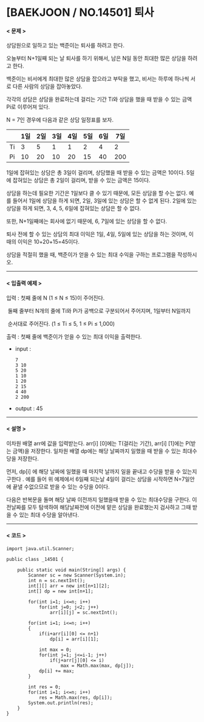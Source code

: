 # [BAEKJOON / NO.14501] 퇴사

#### < 문제 >

상담원으로 일하고 있는 백준이는 퇴사를 하려고 한다.

오늘부터 N+1일째 되는 날 퇴사를 하기 위해서, 남은 N일 동안 최대한 많은 상담을 하려고 한다.

백준이는 비서에게 최대한 많은 상담을 잡으라고 부탁을 했고, 비서는 하루에 하나씩 서로 다른 사람의 상담을 잡아놓았다.

각각의 상담은 상담을 완료하는데 걸리는 기간 Ti와 상담을 했을 때 받을 수 있는 금액 Pi로 이루어져 있다.

N = 7인 경우에 다음과 같은 상담 일정표를 보자.

|      | 1일  | 2일  | 3일  | 4일  | 5일  | 6일  | 7일  |
| ---- | ---- | ---- | ---- | ---- | ---- | ---- | ---- |
| Ti   | 3    | 5    | 1    | 1    | 2    | 4    | 2    |
| Pi   | 10   | 20   | 10   | 20   | 15   | 40   | 200  |

1일에 잡혀있는 상담은 총 3일이 걸리며, 상담했을 때 받을 수 있는 금액은 10이다. 5일에 잡혀있는 상담은 총 2일이 걸리며, 받을 수 있는 금액은 15이다.

상담을 하는데 필요한 기간은 1일보다 클 수 있기 때문에, 모든 상담을 할 수는 없다. 예를 들어서 1일에 상담을 하게 되면, 2일, 3일에 있는 상담은 할 수 없게 된다. 2일에 있는 상담을 하게 되면, 3, 4, 5, 6일에 잡혀있는 상담은 할 수 없다.

또한, N+1일째에는 회사에 없기 때문에, 6, 7일에 있는 상담을 할 수 없다.

퇴사 전에 할 수 있는 상담의 최대 이익은 1일, 4일, 5일에 있는 상담을 하는 것이며, 이때의 이익은 10+20+15=45이다.

상담을 적절히 했을 때, 백준이가 얻을 수 있는 최대 수익을 구하는 프로그램을 작성하시오.

----

#### < 입출력 예제 >

입력 : 첫째 줄에 N (1 ≤ N ≤ 15)이 주어진다.

​			둘째 줄부터 N개의 줄에 Ti와 Pi가 공백으로 구분되어서 주어지며, 1일부터 N일까지

​			순서대로 주어진다. (1 ≤ Ti ≤ 5, 1 ≤ Pi ≤ 1,000)

출력 : 첫째 줄에 백준이가 얻을 수 있는 최대 이익을 출력한다.

* input : 

  ```
  7
  3 10
  5 20
  1 10
  1 20
  2 15
  4 40
  2 200
  ```

* output : 45

----

#### < 설명 >

이차원 배열 arr에 값을 입력받는다. arr[i] [0]에는 T(걸리는 기간), arr[i] [1]에는 P(받는 금액)을 저장한다. 일차원 배열 dp에는 해당 날짜까지 일했을 때 받을 수 있는 최대수당을 저장한다.

먼저, dp[i] 에 해당 날짜에 일했을 때 마지막 날까지 일을 끝내고 수당을 받을 수 있는지 구한다 . 예를 들어 위 예제에서 6일째 되는날 4일이 걸리는 상담을 시작하면 N=7일안에 끝낼 수없으므로 받을 수 있는 수당을 0이다.

다음은 반복문을 돌며 해당 날짜 이전까지 일했을때 받을 수 있는 최대수당을 구한다. 이전날짜를 모두 탐색하여 해당날짜전에 이전에 맡은 상담을 완료했는지 검사하고 그때 받을 수 있는 최대 수당을 알아낸다.

----

#### < 코드 >

```
import java.util.Scanner;

public class _14501 {

    public static void main(String[] args) {
        Scanner sc = new Scanner(System.in);
        int n = sc.nextInt();
        int[][] arr = new int[n+1][2];
        int[] dp = new int[n+1];

        for(int i=1; i<=n; i++)
            for(int j=0; j<2; j++)
                arr[i][j] = sc.nextInt();

        for(int i=1; i<=n; i++)
        {
            if(i+arr[i][0] <= n+1)
                dp[i] = arr[i][1];

            int max = 0;
            for(int j=1; j<=i-1; j++)
                if(j+arr[j][0] <= i)
                    max = Math.max(max, dp[j]);	
            dp[i] += max;
        }

        int res = 0;
        for(int i=1; i<=n; i++)
            res = Math.max(res, dp[i]);
        System.out.println(res);
    }
}
```

